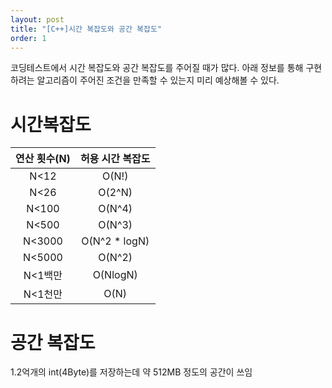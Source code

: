 ```yaml
---
layout: post
title: "[C++]시간 복잡도와 공간 복잡도"
order: 1
---
```


코딩테스트에서 시간 복잡도와 공간 복잡도를 주어질 때가 많다. 아래 정보를 통해 구현하려는 알고리즘이 주어진 조건을 만족할 수 있는지 미리 예상해볼 수 있다.

# 시간복잡도

|연산 횟수(N)|허용 시간 복잡도|
|:---:|:---:|
|N<12|O(N!)|
|N<26|O(2^N)|
|N<100|O(N^4)|
|N<500|O(N^3)|
|N<3000|O(N^2 * logN)|
|N<5000|O(N^2)|
|N<1백만|O(NlogN)|
|N<1천만|O(N)|

# 공간 복잡도

1.2억개의 int(4Byte)를 저장하는데 약 512MB 정도의 공간이 쓰임
